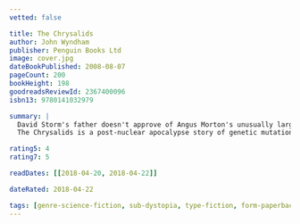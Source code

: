```yaml
---
vetted: false

title: The Chrysalids
author: John Wyndham
publisher: Penguin Books Ltd
image: cover.jpg
dateBookPublished: 2008-08-07
pageCount: 200
bookHeight: 198
goodreadsReviewId: 2367400096
isbn13: 9780141032979

summary: |
  David Storm's father doesn't approve of Angus Morton's unusually large horses, calling them blasphemies against nature. Little does he realise that his own son, and his son's cousin Rosalind and their friends, have their own secret aberration which would label them as mutants. But as David and Rosalind grow older it becomes more difficult to conceal their differences from the village elders. Soon they face a choice: wait for eventual discovery, or flee to the terrifying and mutable Badlands….
  The Chrysalids is a post-nuclear apocalypse story of genetic mutation in a devastated world and explores the lengths the intolerant will go to to keep themselves pure.

rating5: 4
rating7: 5

readDates: [[2018-04-20, 2018-04-22]]

dateRated: 2018-04-22

tags: [genre-science-fiction, sub-dystopia, type-fiction, form-paperback]
---
```

